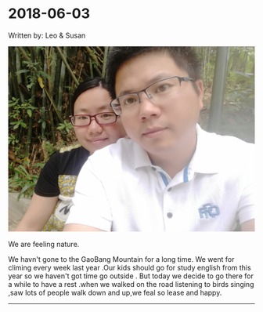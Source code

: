 2018-06-03
===
Written by: Leo & Susan

![](https://github.com/lion21cn/AEnglishLearner/blob/master/%E7%B4%A0%E6%9D%90/photos/IMG_20180603_102856.jpg)

We are feeling nature.

We havn't gone to the GaoBang Mountain for a long time. We went for climing every week last year .Our kids should go for study english from this year so we haven't got time 
go outside . But today we decide to go there for a while to have a rest .when we walked on the road listening to birds singing ,saw lots of people walk down and up,we feal so lease and happy.
***